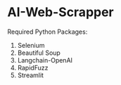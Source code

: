 # AI-Web-Scrapper
Required Python Packages:
1. Selenium
2. Beautiful Soup
3. Langchain-OpenAI
4. RapidFuzz
5. Streamlit
